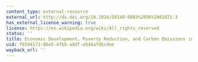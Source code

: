 ```yaml
---
content_type: external-resource
external_url: http://dx.doi.org/10.1016/S0140-9883%2896%2901021-3
has_external_license_warning: true
license: https://en.wikipedia.org/wiki/All_rights_reserved
status: ''
title: Economic Development, Poverty Reduction, and Carbon Emissions in India
uid: f6594171-86e5-4fb5-a9df-e844afdbcdee
wayback_url: ''
---
```

